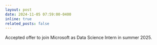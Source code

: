 ```yaml
---
layout: post
date: 2024-11-05 07:59:00-0400
inline: true
related_posts: false
---
```


Accepted offer to join Microsoft as Data Science Intern in summer 2025.